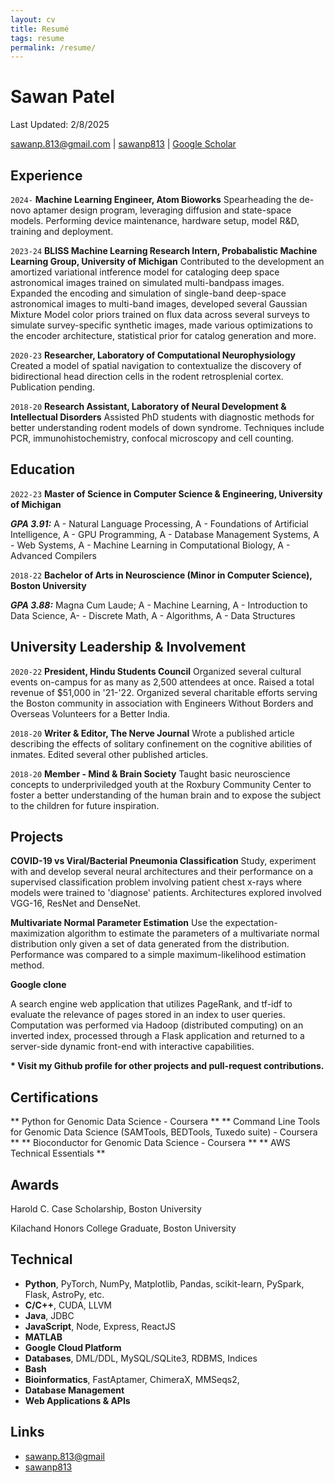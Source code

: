 ```yaml
---
layout: cv
title: Resumé
tags: resume
permalink: /resume/
---
```

# Sawan Patel
Last Updated: 2/8/2025

<div id="webaddress">
<a href="mailto:sawanp.813@gmail.com">sawanp.813@gmail.com</a>
|
<i class="fa fa-github"></i> <a href="http://github.com/sawanp813">sawanp813</a>
|
<a href="https://scholar.google.com/citations?user=RN_YFMUAAAAJ&hl=en&oi=sra"> Google Scholar </a>
</div>


## Experience
`2024-`
__Machine Learning Engineer, Atom Bioworks__ Spearheading the de-novo aptamer design program, leveraging diffusion and state-space models. Performing device maintenance, hardware setup, model R&D, training and deployment.

`2023-24`
__BLISS Machine Learning Research Intern, Probabalistic Machine Learning Group, University of Michigan__ Contributed to the development an amortized variational intference model for cataloging deep space astronomical images trained on simulated multi-bandpass images. Expanded the encoding and simulation of single-band deep-space astronomical images to multi-band images, developed several Gaussian Mixture Model color priors trained on flux data across several surveys to simulate survey-specific synthetic images, made various optimizations to the encoder architecture, statistical prior for catalog generation and more.

`2020-23`
__Researcher, Laboratory of Computational Neurophysiology__ Created a model of spatial navigation to contextualize the discovery of bidirectional head direction cells in the rodent retrosplenial cortex. Publication pending.

`2018-20`
__Research Assistant, Laboratory of Neural Development & Intellectual Disorders__ Assisted PhD students with diagnostic methods for better understanding rodent models of down syndrome. Techniques include PCR, immunohistochemistry, confocal microscopy and cell counting.

## Education

`2022-23`
__Master of Science in Computer Science & Engineering, University of Michigan__

***GPA 3.91:*** A - Natural Language Processing, A - Foundations of Artificial Intelligence, A - GPU Programming, A - Database Management Systems, A - Web Systems, A - Machine Learning in Computational Biology, A - Advanced Compilers 

`2018-22`
__Bachelor of Arts in Neuroscience (Minor in Computer Science), Boston University__

***GPA 3.88:*** Magna Cum Laude; A - Machine Learning, A - Introduction to Data Science, A- - Discrete Math, A - Algorithms, A - Data Structures

## University Leadership & Involvement

`2020-22`
__President, Hindu Students Council__ Organized several cultural events on-campus for as many as 2,500 attendees at once. Raised a total revenue of $51,000 in '21-'22. Organized several charitable efforts serving the Boston community in association with Engineers Without Borders and Overseas Volunteers for a Better India.

`2018-20`
__Writer & Editor, The Nerve Journal__ Wrote a published article describing the effects of solitary confinement on the cognitive abilities of inmates. Edited several other published articles.

`2018-20`
__Member - Mind & Brain Society__ Taught basic neuroscience concepts to underpriviledged youth at the Roxbury Community Center to foster a better understanding of the human brain and to expose the subject to the children for future inspiration.

## Projects

**COVID-19 vs Viral/Bacterial Pneumonia Classification**
Study, experiment with and develop several neural architectures and their performance on a supervised classification problem involving patient chest x-rays where models were trained to 'diagnose' patients. Architectures explored involved VGG-16, ResNet and DenseNet.

**Multivariate Normal Parameter Estimation**
Use the expectation-maximization algorithm to estimate the parameters of a multivariate normal distribution only given a set of data generated from the distribution. Performance was compared to a simple maximum-likelihood estimation method.

**Google clone**

A search engine web application that utilizes PageRank, and tf-idf to evaluate the relevance of pages stored in an index to user queries. Computation was performed via Hadoop (distributed computing) on an inverted index, processed through a Flask application and returned to a server-side dynamic front-end with interactive capabilities.

__* Visit my Github profile for other projects and pull-request contributions.__

## Certifications

** Python for Genomic Data Science - Coursera **
** Command Line Tools for Genomic Data Science (SAMTools, BEDTools, Tuxedo suite) - Coursera **
** Bioconductor for Genomic Data Science - Coursera **
** AWS Technical Essentials **

## Awards

Harold C. Case Scholarship, Boston University

Kilachand Honors College Graduate, Boston University

## Technical

* **Python**, PyTorch, NumPy, Matplotlib, Pandas, scikit-learn, PySpark, Flask, AstroPy, etc.
* **C/C++**, CUDA, LLVM
* **Java**, JDBC
* **JavaScript**, Node, Express, ReactJS
* **MATLAB**
* **Google Cloud Platform**
* **Databases**, DML/DDL, MySQL/SQLite3, RDBMS, Indices
* **Bash**
* **Bioinformatics**, FastAptamer, ChimeraX, MMSeqs2, 
* **Database Management**
* **Web Applications & APIs**

## Links

* <i class="fa fa-envelope"></i> <a href="mailto:sawanp.813@gmail.com">sawanp.813@gmail</a><br />
* <i class="fa fa-github"></i> <a href="http://github.com/sawanp813">sawanp813</a><br />

<!-- ### Footer

Last updated: July 2023 -->
